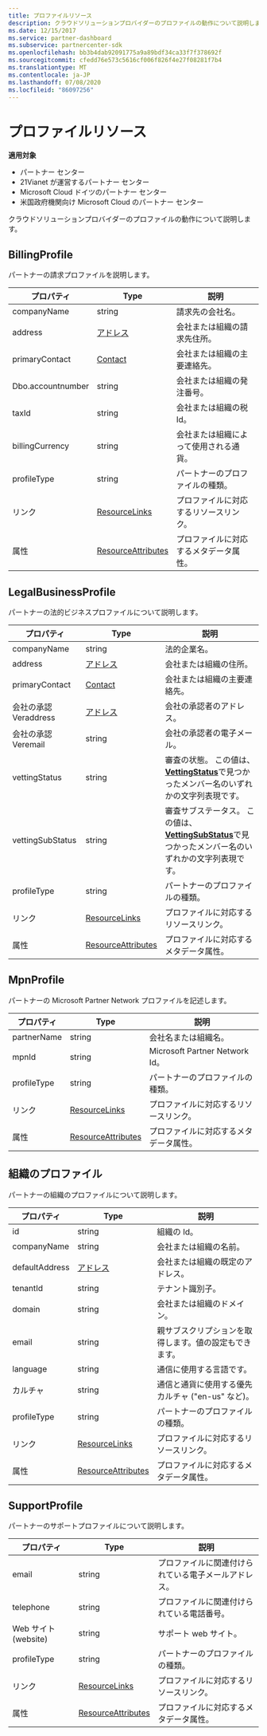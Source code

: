 ```yaml
---
title: プロファイルリソース
description: クラウドソリューションプロバイダーのプロファイルの動作について説明します。
ms.date: 12/15/2017
ms.service: partner-dashboard
ms.subservice: partnercenter-sdk
ms.openlocfilehash: bb3b4dab92091775a9a89bdf34ca33f7f378692f
ms.sourcegitcommit: cfedd76e573c5616cf006f826f4e27f08281f7b4
ms.translationtype: MT
ms.contentlocale: ja-JP
ms.lasthandoff: 07/08/2020
ms.locfileid: "86097256"
---
```

# <a name="profile-resources"></a>プロファイルリソース

**適用対象**

- パートナー センター
- 21Vianet が運営するパートナー センター
- Microsoft Cloud ドイツのパートナー センター
- 米国政府機関向け Microsoft Cloud のパートナー センター

クラウドソリューションプロバイダーのプロファイルの動作について説明します。

## <a name="billingprofile"></a>BillingProfile

パートナーの請求プロファイルを説明します。

| プロパティ            | Type                                                           | 説明                                                 |
|---------------------|----------------------------------------------------------------|-------------------------------------------------------------|
| companyName         | string                                                         | 請求先の会社名。                                   |
| address             | [アドレス](utility-resources.md#address)                       | 会社または組織の請求先住所。 |
| primaryContact      | [Contact](utility-resources.md#contact)                       | 会社または組織の主要連絡先。        |
| Dbo.accountnumber | string                                                         | 会社または組織の発注番号。        |
| taxId               | string                                                         | 会社または組織の税 Id。                       |
| billingCurrency     | string                                                         | 会社または組織によって使用される通貨。           |
| profileType         | string                                                         | パートナーのプロファイルの種類。                                   |
| リンク               | [ResourceLinks](utility-resources.md#resourcelinks)           | プロファイルに対応するリソースリンク。            |
| 属性          | [ResourceAttributes](utility-resources.md#resourceattributes) | プロファイルに対応するメタデータ属性。       |

## <a name="legalbusinessprofile"></a>LegalBusinessProfile

パートナーの法的ビジネスプロファイルについて説明します。

| プロパティ               | Type                                                           | 説明                                                                                                                                                          |
|------------------------|----------------------------------------------------------------|----------------------------------------------------------------------------------------------------------------------------------------------------------------------|
| companyName            | string                                                         | 法的企業名。                                                                                                                                              |
| address                | [アドレス](utility-resources.md#address)                       | 会社または組織の住所。                                                                                                                          |
| primaryContact         | [Contact](utility-resources.md#contact)                       | 会社または組織の主要連絡先。                                                                                                                 |
| 会社の承認 Veraddress | [アドレス](utility-resources.md#address)                       | 会社の承認者のアドレス。                                                                                                                                        |
| 会社の承認 Veremail   | string                                                         | 会社の承認者の電子メール。                                                                                                                                          |
| vettingStatus          | string                                                         | 審査の状態。 この値は、 [**VettingStatus**](https://docs.microsoft.com/dotnet/api/microsoft.store.partnercenter.models.partners.vettingstatus)で見つかったメンバー名のいずれかの文字列表現です。           |
| vettingSubStatus       | string                                                         | 審査サブステータス。 この値は、 [**VettingSubStatus**](https://docs.microsoft.com/dotnet/api/microsoft.store.partnercenter.models.partners.vettingsubstatus)で見つかったメンバー名のいずれかの文字列表現です。 |
| profileType            | string                                                         | パートナーのプロファイルの種類。                                                                                                                                            |
| リンク                  | [ResourceLinks](utility-resources.md#resourcelinks)           | プロファイルに対応するリソースリンク。                                                                                                                     |
| 属性             | [ResourceAttributes](utility-resources.md#resourceattributes) | プロファイルに対応するメタデータ属性。                                                                                                                |

## <a name="mpnprofile"></a>MpnProfile

パートナーの Microsoft Partner Network プロファイルを記述します。

| プロパティ    | Type                                                           | 説明                                           |
|-------------|----------------------------------------------------------------|-------------------------------------------------------|
| partnerName | string                                                         | 会社名または組織名。                     |
| mpnId       | string                                                         | Microsoft Partner Network Id。                     |
| profileType | string                                                         | パートナーのプロファイルの種類。                             |
| リンク       | [ResourceLinks](utility-resources.md#resourcelinks)           | プロファイルに対応するリソースリンク。      |
| 属性  | [ResourceAttributes](utility-resources.md#resourceattributes) | プロファイルに対応するメタデータ属性。 |

## <a name="organizationprofile"></a>組織のプロファイル

パートナーの組織のプロファイルについて説明します。

| プロパティ       | Type                                                           | 説明                                                            |
|----------------|----------------------------------------------------------------|------------------------------------------------------------------------|
| id             | string                                                         | 組織の Id。                                                 |
| companyName    | string                                                         | 会社または組織の名前。                               |
| defaultAddress | [アドレス](utility-resources.md#address)                       | 会社または組織の既定のアドレス。                    |
| tenantId       | string                                                         | テナント識別子。                                                 |
| domain         | string                                                         | 会社または組織のドメイン。                                  |
| email          | string                                                         | 親サブスクリプションを取得します。値の設定もできます。                                  |
| language       | string                                                         | 通信に使用する言語です。                              |
| カルチャ        | string                                                         | 通信と通貨に使用する優先カルチャ ("en-us" など)。 |
| profileType    | string                                                         | パートナーのプロファイルの種類。                                              |
| リンク          | [ResourceLinks](utility-resources.md#resourcelinks)           | プロファイルに対応するリソースリンク。                       |
| 属性     | [ResourceAttributes](utility-resources.md#resourceattributes) | プロファイルに対応するメタデータ属性。                  |

## <a name="supportprofile"></a>SupportProfile

パートナーのサポートプロファイルについて説明します。

| プロパティ    | Type                                                           | 説明                                           |
|-------------|----------------------------------------------------------------|-------------------------------------------------------|
| email       | string                                                         | プロファイルに関連付けられている電子メールアドレス。        |
| telephone   | string                                                         | プロファイルに関連付けられている電話番号。         |
| Web サイト (website)     | string                                                         | サポート web サイト。                                  |
| profileType | string                                                         | パートナーのプロファイルの種類。                             |
| リンク       | [ResourceLinks](utility-resources.md#resourcelinks)           | プロファイルに対応するリソースリンク。      |
| 属性  | [ResourceAttributes](utility-resources.md#resourceattributes) | プロファイルに対応するメタデータ属性。 |

